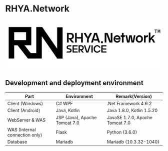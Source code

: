 RHYA.Network
===

![RHYA.Network Logo](rhya-network-logo.png)

## Development and deployment environment
| Part                           | Environment                     | Remark(Version)                 |
| --------------------------     | ------------------------------- | ------------------------------- |
| Client (Windows)               | C# WPF                          | .Net Framework 4.6.2            |
| Client (Android)               | Java, Kotlin                    | Java 1.8.0, Kotlin 1.5.20       |
| WebServer & WAS                | JSP (Java), Apache Tomcat 7.0   | JavaSE 1.7.0, Apache Tomcat 7.0 |
| WAS (Internal connection only) | Flask                           | Python (3.6.0)                  |
| Database                       | Mariadb                         | Mariadb (10.3.32-1040)          |
